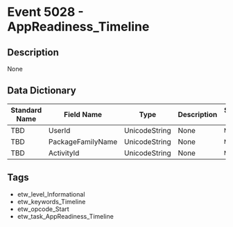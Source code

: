 # Event 5028 - AppReadiness_Timeline

## Description
None

## Data Dictionary
|Standard Name|Field Name|Type|Description|Sample Value|
|---|---|---|---|---|
|TBD|UserId|UnicodeString|None|`None`|
|TBD|PackageFamilyName|UnicodeString|None|`None`|
|TBD|ActivityId|UnicodeString|None|`None`|

## Tags
* etw_level_Informational
* etw_keywords_Timeline
* etw_opcode_Start
* etw_task_AppReadiness_Timeline